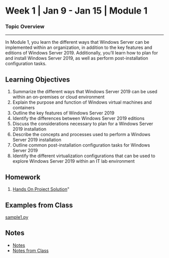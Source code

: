 # Week 1 | Jan 9 - Jan 15 | Module 1
### **Topic Overview**
------------------------------------------------------
In Module 1, you learn the different ways that Windows Server can be implemented within an organization, in addition to the key features and editions of Windows Server 2019. Additionally, you’ll learn how to plan for and install Windows Server 2019, as well as perform post-installation configuration tasks.
## Learning Objectives
1.  Summarize the different ways that Windows Server 2019 can be used within an on-premises or cloud environment
2. Explain the purpose and function of Windows virtual machines and containers
3. Outline the key features of Windows Server 2019
4.  Identify the differences between Windows Server 2019 editions
5.  Discuss the considerations necessary to plan for a Windows Server 2019 installation
6.  Describe the concepts and processes used to perform a Windows Server 2019 installation
7.  Outline common post-installation configuration tasks for Windows Server 2019
8.  Identify the different virtualization configurations that can be used to explore Windows Server 2019 within an IT lab environment
## Homework
1. [Hands On Project Solution](HandsOn/y)"

## Examples from Class
[sample1.py](samples/sample1.py)

## Notes
*   [Notes](Notes/Notes.md)
*   [Notes from Class](Notes/ClassNotes.ipynb)